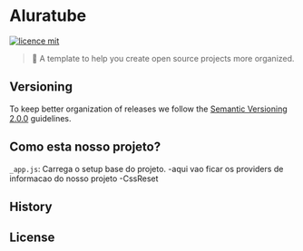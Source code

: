 # Aluratube

[![licence mit](https://img.shields.io/github/license/DavidDrogs/aluratube)](https://github.com/DavidDrogs/aluratube/LICENSE.md)

> :rocket: A template to help you create open source projects more organized.

## Versioning

To keep better organization of releases we follow the [Semantic Versioning 2.0.0](http://semver.org/) guidelines.

## Como esta nosso projeto?
`_app.js`: Carrega o setup base do projeto.
  -aqui vao ficar os providers de informacao do nosso projeto
  -CssReset


## History


## License
